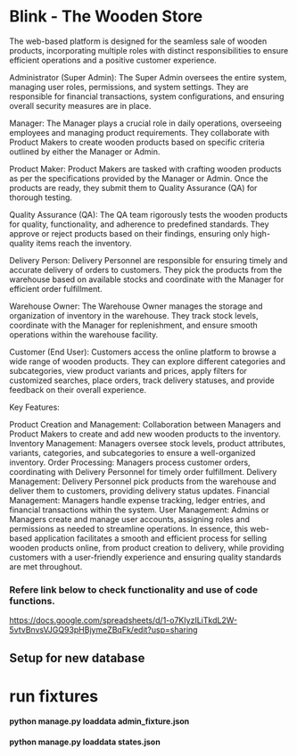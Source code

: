 # Blink - The Wooden Store

The web-based platform is designed for the seamless sale of wooden products, incorporating multiple roles with distinct responsibilities to ensure efficient operations and a positive customer experience.

Administrator (Super Admin):
The Super Admin oversees the entire system, managing user roles, permissions, and system settings. They are responsible for financial transactions, system configurations, and ensuring overall security measures are in place.

Manager:
The Manager plays a crucial role in daily operations, overseeing employees and managing product requirements. They collaborate with Product Makers to create wooden products based on specific criteria outlined by either the Manager or Admin.

Product Maker:
Product Makers are tasked with crafting wooden products as per the specifications provided by the Manager or Admin. Once the products are ready, they submit them to Quality Assurance (QA) for thorough testing.

Quality Assurance (QA):
The QA team rigorously tests the wooden products for quality, functionality, and adherence to predefined standards. They approve or reject products based on their findings, ensuring only high-quality items reach the inventory.

Delivery Person:
Delivery Personnel are responsible for ensuring timely and accurate delivery of orders to customers. They pick the products from the warehouse based on available stocks and coordinate with the Manager for efficient order fulfillment.

Warehouse Owner:
The Warehouse Owner manages the storage and organization of inventory in the warehouse. They track stock levels, coordinate with the Manager for replenishment, and ensure smooth operations within the warehouse facility.

Customer (End User):
Customers access the online platform to browse a wide range of wooden products. They can explore different categories and subcategories, view product variants and prices, apply filters for customized searches, place orders, track delivery statuses, and provide feedback on their overall experience.

Key Features:

Product Creation and Management: Collaboration between Managers and Product Makers to create and add new wooden products to the inventory.
Inventory Management: Managers oversee stock levels, product attributes, variants, categories, and subcategories to ensure a well-organized inventory.
Order Processing: Managers process customer orders, coordinating with Delivery Personnel for timely order fulfillment.
Delivery Management: Delivery Personnel pick products from the warehouse and deliver them to customers, providing delivery status updates.
Financial Management: Managers handle expense tracking, ledger entries, and financial transactions within the system.
User Management: Admins or Managers create and manage user accounts, assigning roles and permissions as needed to streamline operations.
In essence, this web-based application facilitates a smooth and efficient process for selling wooden products online, from product creation to delivery, while providing customers with a user-friendly experience and ensuring quality standards are met throughout.
 
### Refere link below to check functionality and use of code functions.

https://docs.google.com/spreadsheets/d/1-o7KIyzILiTkdL2W-5vtvBnvsVJGQ93pHBjymeZBqFk/edit?usp=sharing


## Setup for new database

# run fixtures 

#### python manage.py loaddata admin_fixture.json
#### python manage.py loaddata states.json


